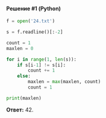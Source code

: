 #### Решение #1 (Python)
```python
f = open('24.txt')

s = f.readline()[:-2]

count = 1
maxlen = 0

for i in range(1, len(s)):
	if s[i-1] != s[i]:
		count += 1
	else:
		maxlen = max(maxlen, count)
		count = 1

print(maxlen)
```
**Ответ:** 42.
